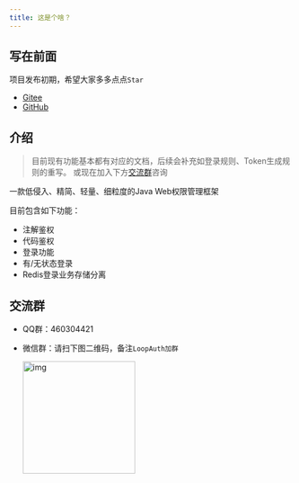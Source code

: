 ```yaml
---
title: 这是个啥？
---
```


## 写在前面

项目发布初期，希望大家多多点点`Star`
- [Gitee](https://gitee.com/lucky-color/loop-auth)
- [GitHub](https://github.com/ChangZou/LoopAuth)

## 介绍

> 目前现有功能基本都有对应的文档，后续会补充如登录规则、Token生成规则的重写。
> 或现在加入下方[交流群](./#交流群)咨询

一款低侵入、精简、轻量、细粒度的Java Web权限管理框架

目前包含如下功能：
- 注解鉴权
- 代码鉴权
- 登录功能
- 有/无状态登录
- Redis登录业务存储分离

## 交流群
- QQ群：460304421
- 微信群：请扫下图二维码，备注`LoopAuth加群`

  <img src="/img/mywx.jpg" alt="img" style="width: 200px" />
